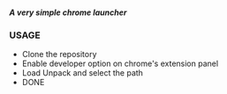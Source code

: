##### A very simple chrome launcher

### USAGE

* Clone the repository
* Enable developer option on chrome's extension panel
* Load Unpack and select the path
* DONE